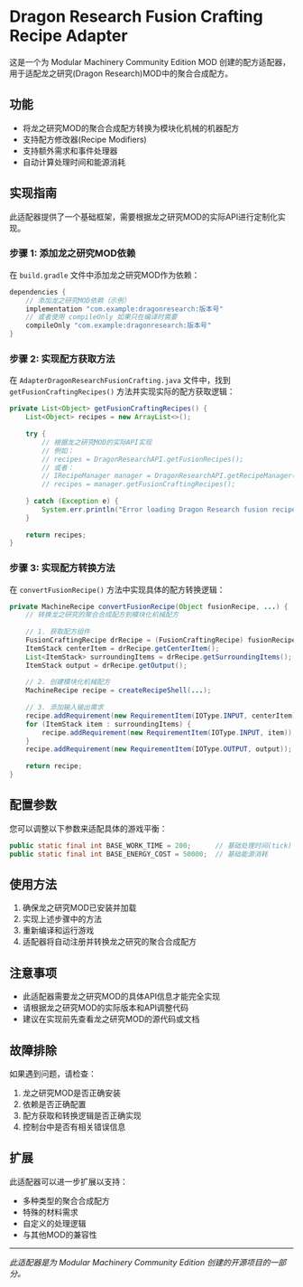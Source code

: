 # Dragon Research Fusion Crafting Recipe Adapter

这是一个为 Modular Machinery Community Edition MOD 创建的配方适配器，用于适配龙之研究(Dragon Research)MOD中的聚合合成配方。

## 功能

- 将龙之研究MOD的聚合合成配方转换为模块化机械的机器配方
- 支持配方修改器(Recipe Modifiers)
- 支持额外需求和事件处理器
- 自动计算处理时间和能源消耗

## 实现指南

此适配器提供了一个基础框架，需要根据龙之研究MOD的实际API进行定制化实现。

### 步骤 1: 添加龙之研究MOD依赖

在 `build.gradle` 文件中添加龙之研究MOD作为依赖：

```gradle
dependencies {
    // 添加龙之研究MOD依赖（示例）
    implementation "com.example:dragonresearch:版本号"
    // 或者使用 compileOnly 如果只在编译时需要
    compileOnly "com.example:dragonresearch:版本号"
}
```

### 步骤 2: 实现配方获取方法

在 `AdapterDragonResearchFusionCrafting.java` 文件中，找到 `getFusionCraftingRecipes()` 方法并实现实际的配方获取逻辑：

```java
private List<Object> getFusionCraftingRecipes() {
    List<Object> recipes = new ArrayList<>();
    
    try {
        // 根据龙之研究MOD的实际API实现
        // 例如：
        // recipes = DragonResearchAPI.getFusionRecipes();
        // 或者：
        // IRecipeManager manager = DragonResearchAPI.getRecipeManager();
        // recipes = manager.getFusionCraftingRecipes();
        
    } catch (Exception e) {
        System.err.println("Error loading Dragon Research fusion recipes: " + e.getMessage());
    }
    
    return recipes;
}
```

### 步骤 3: 实现配方转换方法

在 `convertFusionRecipe()` 方法中实现具体的配方转换逻辑：

```java
private MachineRecipe convertFusionRecipe(Object fusionRecipe, ...) {
    // 转换龙之研究的聚合合成配方到模块化机械配方
    
    // 1. 获取配方组件
    FusionCraftingRecipe drRecipe = (FusionCraftingRecipe) fusionRecipe;
    ItemStack centerItem = drRecipe.getCenterItem();
    List<ItemStack> surroundingItems = drRecipe.getSurroundingItems();
    ItemStack output = drRecipe.getOutput();
    
    // 2. 创建模块化机械配方
    MachineRecipe recipe = createRecipeShell(...);
    
    // 3. 添加输入输出需求
    recipe.addRequirement(new RequirementItem(IOType.INPUT, centerItem));
    for (ItemStack item : surroundingItems) {
        recipe.addRequirement(new RequirementItem(IOType.INPUT, item));
    }
    recipe.addRequirement(new RequirementItem(IOType.OUTPUT, output));
    
    return recipe;
}
```

## 配置参数

您可以调整以下参数来适配具体的游戏平衡：

```java
public static final int BASE_WORK_TIME = 200;      // 基础处理时间(tick)
public static final int BASE_ENERGY_COST = 50000;  // 基础能源消耗
```

## 使用方法

1. 确保龙之研究MOD已安装并加载
2. 实现上述步骤中的方法
3. 重新编译和运行游戏
4. 适配器将自动注册并转换龙之研究的聚合合成配方

## 注意事项

- 此适配器需要龙之研究MOD的具体API信息才能完全实现
- 请根据龙之研究MOD的实际版本和API调整代码
- 建议在实现前先查看龙之研究MOD的源代码或文档

## 故障排除

如果遇到问题，请检查：

1. 龙之研究MOD是否正确安装
2. 依赖是否正确配置
3. 配方获取和转换逻辑是否正确实现
4. 控制台中是否有相关错误信息

## 扩展

此适配器可以进一步扩展以支持：

- 多种类型的聚合合成配方
- 特殊的材料需求
- 自定义的处理逻辑
- 与其他MOD的兼容性

---

*此适配器是为 Modular Machinery Community Edition 创建的开源项目的一部分。*
